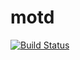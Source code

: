 # motd

[![Build Status](https://cloud.drone.io/api/badges/rolehippie/motd/status.svg)](https://cloud.drone.io/rolehippie/motd)
